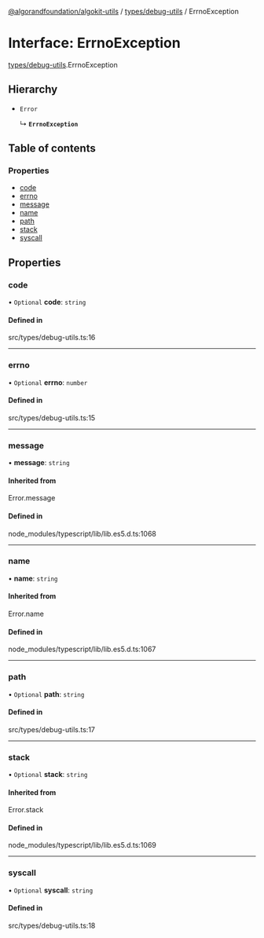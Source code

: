 [@algorandfoundation/algokit-utils](../README.md) / [types/debug-utils](../modules/types_debug_utils.md) / ErrnoException

# Interface: ErrnoException

[types/debug-utils](../modules/types_debug_utils.md).ErrnoException

## Hierarchy

- `Error`

  ↳ **`ErrnoException`**

## Table of contents

### Properties

- [code](types_debug_utils.ErrnoException.md#code)
- [errno](types_debug_utils.ErrnoException.md#errno)
- [message](types_debug_utils.ErrnoException.md#message)
- [name](types_debug_utils.ErrnoException.md#name)
- [path](types_debug_utils.ErrnoException.md#path)
- [stack](types_debug_utils.ErrnoException.md#stack)
- [syscall](types_debug_utils.ErrnoException.md#syscall)

## Properties

### code

• `Optional` **code**: `string`

#### Defined in

src/types/debug-utils.ts:16

___

### errno

• `Optional` **errno**: `number`

#### Defined in

src/types/debug-utils.ts:15

___

### message

• **message**: `string`

#### Inherited from

Error.message

#### Defined in

node_modules/typescript/lib/lib.es5.d.ts:1068

___

### name

• **name**: `string`

#### Inherited from

Error.name

#### Defined in

node_modules/typescript/lib/lib.es5.d.ts:1067

___

### path

• `Optional` **path**: `string`

#### Defined in

src/types/debug-utils.ts:17

___

### stack

• `Optional` **stack**: `string`

#### Inherited from

Error.stack

#### Defined in

node_modules/typescript/lib/lib.es5.d.ts:1069

___

### syscall

• `Optional` **syscall**: `string`

#### Defined in

src/types/debug-utils.ts:18
